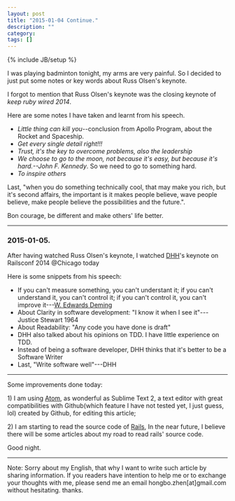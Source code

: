 ```yaml
---
layout: post
title: "2015-01-04 Continue."
description: ""
category:
tags: []
---
```

{% include JB/setup %}

<p>
  I was playing badminton tonight, my arms are very painful. So I decided to just put some notes or key words about Russ Olsen's keynote.
</p>
<p>
  I forgot to mention that Russ Olsen's keynote was the closing keynote of <i>keep ruby wired 2014</i>.
</p>
<p>
  Here are some notes I have taken and learnt from his speech.
</p>
<ul>
  <li><i>Little thing can kill you</i>--conclusion from Apollo Program, about the Rocket and Spaceship.</li>
  <li><i>Get every single detail right!!!</i></li>
  <li><i>Trust, it's the key to overcome problems, also the leadership</i></li>
  <li><i>We choose to go to the moon, not because it's easy, but because it's hard.--John F. Kennedy</i>. So we need to go to something hard.</li>
  <li><i>To inspire others</i></li>
</ul>
<p>
  Last, "when you do something technically cool, that may make you rich, but it's second affairs, the important is it makes people believe, wave people believe, make people believe the possibilities and the future.".
</p>

<p>
  Bon courage, be different and make others' life better.
</p>

<hr>
<h3>2015-01-05.</h3>
<p>After having watched Russ Olsen's keynote, I watched <a href="https://twitter.com/dhh">DHH</a>'s keynote on Railsconf 2014 @Chicago today</p>
<p>
  Here is some snippets from his speech:
</p>
<ul>
  <li>If you can't measure something, you can't understant it; if you can't understand it, you can't control it; if you can't control it, you can't improve it---<a href="http://en.wikipedia.org/wiki/W._Edwards_Deming">W. Edwards Deming</a></li>
  <li>About Clarity in software development: "I know it when I see it"---Justice Stewart 1964</li>
  <li>About Readability: "Any code you have done is draft"</li>
  <li>DHH also talked about his opinions on TDD. I have little experience on TDD.</li>
  <li>Instead of being a software developer, DHH thinks that it's better to be a Software Writer</li>
  <li>Last, "Write software well"---DHH</li>
</ul>

<hr/>
<p>
  Some improvements done today:
</p>
<p>
  1) I am using <a href="https://atom.io/">Atom</a>, as wonderful as Sublime Text 2, a text editor with great compatibilities with Github(which feature I have not tested yet, I just guess, lol) created by Github, for editing this article;
</p>
<p>
  2) I am starting to read the source code of <a href="https://github.com/rails/rails">Rails</a>, In the near future, I believe there will be some articles about my road to read rails' source code.
</p>

<p>
  Good night.
</p>

<hr/>
<p>
  Note: Sorry about my English, that why I want to write such article by sharing information. If you readers have intention to help me or to exchange your thoughts with me, please send me an email hongbo.zhen[at]gmail.com without hesitating. thanks.
</p>